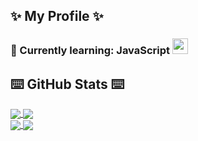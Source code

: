 ## ✨ My Profile ✨
### 🍹 Currently learning: JavaScript <img width="25" height="25" src="https://media0.giphy.com/media/ln7z2eWriiQAllfVcn/source.gif">

## ⌨️ GitHub Stats ⌨️
<a href="">
<img align="center" src="https://github-readme-stats.vercel.app/api?username=Dennis1507&theme=tokyonight" />
</a>
<a href="">
<img align="center" src="https://github-readme-stats.vercel.app/api/wakatime?username=Denn1s&theme=tokyonight" />
</a>
</br>
<a href="https://github.com/dennis1507/discord_bot">
<img align="center" src="https://github-readme-stats.vercel.app/api/pin/?username=dennis1507&repo=discord_bot&theme=tokyonight" />
</a>
<a href="">
<img align="center" src="https://github-readme-stats.vercel.app/api/top-langs/?username=dennis1507&layout=compact&theme=tokyonight" />
</a>
